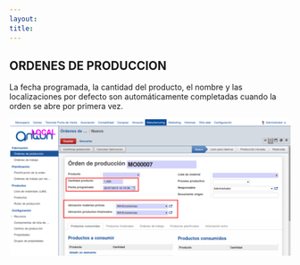 ```yaml
---
layout: 
title:
---
```


## ORDENES DE PRODUCCION

La fecha programada, la cantidad del producto, el nombre y las localizaciones por defecto son
automáticamente completadas cuando la orden se abre por primera vez.




![Image description](images/img_016.png)
